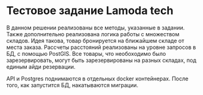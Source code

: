 # Тестовое задание Lamoda tech

В данном решении реализованы все методы, указанные в задании. Также дополнительно реализована логика работы с множеством складов. Идея такова, товар бронируется на ближайшем складе от места заказа. Рассчеты расстояний реализованы на уровне запросов в БД, с помощью PostGIS. Все товары, что необоходимо было зарезервировать, могут быть зарезервированы на разных складах, под единым айди резервации.

API и Postgres поднимаются в отдельных docker контейнерах. После того, как запустится БД, накатываются миграции.
 
